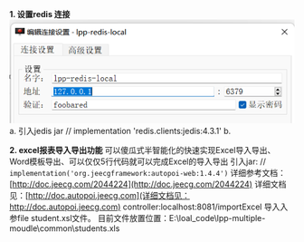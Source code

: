 **1. 设置redis 连接**
![img_1.png](img_1.png)
a. 引入jedis jar
//  <!--redis引入-->
implementation 'redis.clients:jedis:4.3.1'
b.

**2. excel报表导入导出功能**
可以傻瓜式半智能化的快速实现Excel导入导出、Word模板导出、可以仅仅5行代码就可以完成Excel的导入导出
引入jar: //  <!-- AutoPoi Excel工具类-->
`implementation('org.jeecgframework:autopoi-web:1.4.4')`
详细参考文档：[http://doc.jeecg.com/2044224](http://doc.jeecg.com/2044224)
详细文档见：[http://doc.autopoi.jeecg.com](详细文档见：http://doc.autopoi.jeecg.com)
controller:localhost:8081/importExcel  导入入参file student.xsl文件。
目前文件放置位置：E:\loal_code\lpp-multiple-moudle\common\students.xls
